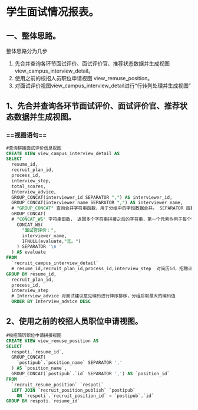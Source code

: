 # 学生面试情况报表。

## 一、整体思路。

整体思路分为几步

1. 先合并查询各环节面试评价、面试评价官、推荐状态数据并生成视图view_campus_interview_detail。
2. 使用之前的校招人员职位申请视图 view_remuse_position。
3. 对面试评价视图view_campus_interview_detail进行“行转列处理并生成视图”

## 1、先合并查询各环节面试评价、面试评价官、推荐状态数据并生成视图。

### ==视图语句==

```sql
#查询拼接面试评价信息视图
CREATE VIEW view_campus_interview_detail AS 
SELECT 
  resume_id,
  recruit_plan_id,
  process_id,
  interview_step,
  total_scores,
  Interview_advice,
  GROUP_CONCAT(interviewer_id SEPARATOR ",") AS interviewer_id,
  GROUP_CONCAT(interviewer_name SEPARATOR ",") AS interviewer_name,
  # "GROUP_CONCAT" 查询合并字符串函数，用于分组中的字段数据合并。 SEPARATOR 函数。 作用：GROUP_CONCAT合并字符串时，每个字符串中间有一个添加值。
  GROUP_CONCAT(
  # "CONCAT_WS" 字符串函数， 返回多个字符串拼接之后的字符串，第一个元素作用于每个字符串之间有一个第一个元素的值。  这里每个字符串之间有一个“面试官评价：”
    CONCAT_WS(
      "面试官评价：",
      interviewer_name,
      IFNULL(evaluate,"无。")
    ) SEPARATOR '\n '
  ) AS evaluate 
FROM
  `recruit_campus_interview_detail` 
  # resume_id,recruit_plan_id,process_id,interview_step  对简历id，招聘计划id，流程id，环节编码进行分组。
GROUP BY resume_id,
  recruit_plan_id,
  process_id,
  interview_step 
  # Interview_advice 对面试建议意见编码进行降序排序，分组后取最大的编码值
  ORDER BY Interview_advice DESC 
```

## 2、使用之前的校招人员职位申请视图。

```sql
#校招简历职位申请拼接视图
CREATE VIEW view_remuse_position AS 
SELECT 
  respoti.`resume_id`,
  GROUP_CONCAT(
    `postipub`.`position_name` SEPARATOR ','
  ) AS `position_name`,
  GROUP_CONCAT(`postipub`.`id` SEPARATOR ',') AS `position_id` 
FROM
  `recruit_resume_position` `respoti` 
  LEFT JOIN `recruit_position_publish` `postipub` 
    ON `respoti`.`recruit_position_id` = `postipub`.`id` 
GROUP BY respoti.`resume_id` 
```

